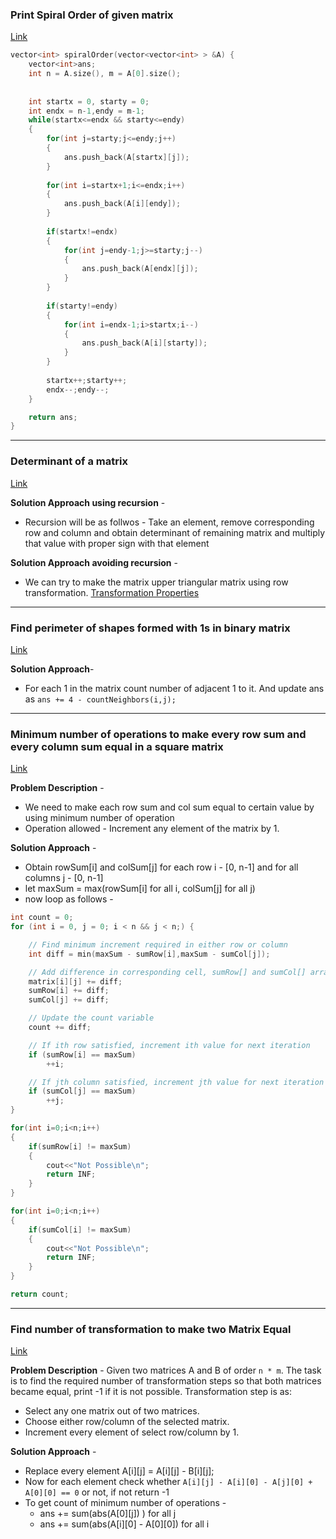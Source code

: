 ### Print Spiral Order of given matrix
[Link](https://www.interviewbit.com/problems/spiral-order-matrix-i/)

```c++
vector<int> spiralOrder(vector<vector<int> > &A) {
    vector<int>ans;
    int n = A.size(), m = A[0].size();
    
    
    int startx = 0, starty = 0;
    int endx = n-1,endy = m-1;
    while(startx<=endx && starty<=endy)
    {
        for(int j=starty;j<=endy;j++)
        {
            ans.push_back(A[startx][j]);
        }
    
        for(int i=startx+1;i<=endx;i++)
        {
            ans.push_back(A[i][endy]);
        }
    
        if(startx!=endx)
        {
            for(int j=endy-1;j>=starty;j--)
            {
                ans.push_back(A[endx][j]);
            }
        }
    
        if(starty!=endy)
        {
            for(int i=endx-1;i>startx;i--)
            {
                ans.push_back(A[i][starty]);
            }
        }
        
        startx++;starty++;
        endx--;endy--;
    }

    return ans; 
}
```

---

### Determinant of a matrix
[Link](https://www.geeksforgeeks.org/determinant-of-a-matrix/)

**Solution Approach using recursion** - 
* Recursion will be as follwos -  Take an element, remove corresponding row and column and obtain determinant of remaining matrix and multiply that value with proper sign with that element

**Solution Approach avoiding recursion** - 
* We can try to make the matrix upper triangular matrix using row transformation. [Transformation Properties](https://cran.r-project.org/web/packages/matlib/vignettes/det-ex1.html)

---

### Find perimeter of shapes formed with 1s in binary matrix
[Link](https://www.geeksforgeeks.org/find-perimeter-shapes-formed-1s-binary-matrix/)

**Solution Approach**-
* For each 1 in the matrix count number of adjacent 1 to it. And update ans as `ans += 4 - countNeighbors(i,j);`

---

### Minimum number of operations to make every row sum and every column sum equal in a square matrix
[Link](https://www.geeksforgeeks.org/minimum-operations-required-make-row-column-matrix-equals/)

**Problem Description** - 
* We need to make each row sum and col sum equal to certain value by using minimum number of operation
* Operation allowed - Increment any element of the matrix by 1.

**Solution Approach** -
* Obtain rowSum[i] and colSum[j] for each row i - [0, n-1] and for all columns j - [0, n-1]
* let maxSum = max(rowSum[i] for all i, colSum[j] for all j)
* now loop as follows - 
```c++
int count = 0;
for (int i = 0, j = 0; i < n && j < n;) {

    // Find minimum increment required in either row or column
    int diff = min(maxSum - sumRow[i],maxSum - sumCol[j]);

    // Add difference in corresponding cell, sumRow[] and sumCol[] array
    matrix[i][j] += diff;
    sumRow[i] += diff;
    sumCol[j] += diff;

    // Update the count variable
    count += diff;

    // If ith row satisfied, increment ith value for next iteration
    if (sumRow[i] == maxSum)
        ++i;

    // If jth column satisfied, increment jth value for next iteration
    if (sumCol[j] == maxSum)
        ++j;
}

for(int i=0;i<n;i++)
{
    if(sumRow[i] != maxSum)
    {
        cout<<"Not Possible\n";
        return INF;
    }
}

for(int i=0;i<n;i++)
{
    if(sumCol[i] != maxSum)
    {
        cout<<"Not Possible\n";
        return INF;
    }
}

return count;
```

---

### Find number of transformation to make two Matrix Equal
[Link]()

**Problem Description** - Given two matrices A and B of order `n * m`. 
The task is to find the required number of transformation steps so that both matrices became equal, print -1 if it is not possible. 
Transformation step is as: 
* Select any one matrix out of two matrices. 
* Choose either row/column of the selected matrix. 
* Increment every element of select row/column by 1.

**Solution Approach** - 
* Replace every element A[i][j] = A[i][j] - B[i][j];
* Now for each element check whether `A[i][j] - A[i][0] - A[j][0] + A[0][0] == 0` or not, if not return -1
* To get count of minimum number of operations - 
  * ans += sum(abs(A[0][j]) ) for all j
  * ans += sum(abs(A[i][0] - A[0][0]) for all i




